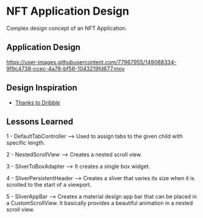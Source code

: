 # NFT Application Design

Complex design concept of an NFT Application.


## Application Design

https://user-images.githubusercontent.com/77967955/149088334-9f9c4738-ccec-4a78-bf56-1043219fd677.mov


## Design Inspiration

 - [Thanks to Dribble](https://dribbble.com/shots/16504340-NFT-Marketplace/attachments/11444007?mode=media)


## Lessons Learned

1 - DefaultTabController
--> Used to assign tabs to the given child with specific length.

2 - NestedScrollView
--> Creates a nested scroll view.

3 - SliverToBoxAdapter
--> It creates a single box widget.

4 - SliverPersistentHeader
--> Creates a sliver that varies its size when it is scrolled to the start of a viewport.

5 - SliverAppBar
--> Creates a material design app bar that can be placed in a CustomScrollView. It basically provides a beautiful animation in a nested scroll view.
